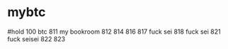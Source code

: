 # mybtc  
#hold 100   btc 811
my bookroom 812
814
816
817 fuck sei
818 fuck sei
821 fuck seisei
822
823





